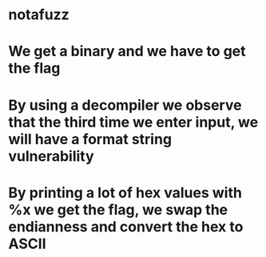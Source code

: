 # notafuzz

# We get a binary and we have to get the flag
# By using a decompiler we observe that the third time we enter input, we will have a format string vulnerability
# By printing a lot of hex values with %x we get the flag, we swap the endianness and convert the hex to ASCII

